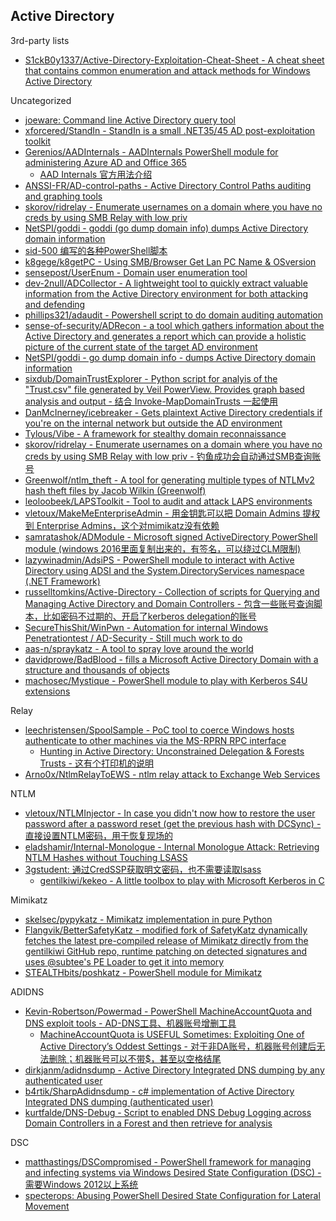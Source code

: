 ## Active Directory

3rd-party lists

* [S1ckB0y1337/Active-Directory-Exploitation-Cheat-Sheet - A cheat sheet that contains common enumeration and attack methods for Windows Active Directory](https://github.com/S1ckB0y1337/Active-Directory-Exploitation-Cheat-Sheet)

Uncategorized

* [joeware: Command line Active Directory query tool](http://www.joeware.net/freetools/tools/adfind/)
* [xforcered/StandIn - StandIn is a small .NET35/45 AD post-exploitation toolkit](https://github.com/xforcered/StandIn)
* [Gerenios/AADInternals - AADInternals PowerShell module for administering Azure AD and Office 365](https://github.com/Gerenios/AADInternals)
  * [AAD Internals 官方用法介绍](https://o365blog.com/aadinternals/#install-aadintptaspy)
* [ANSSI-FR/AD-control-paths - Active Directory Control Paths auditing and graphing tools](https://github.com/ANSSI-FR/AD-control-paths)
* [skorov/ridrelay - Enumerate usernames on a domain where you have no creds by using SMB Relay with low priv](https://github.com/skorov/ridrelay)
* [NetSPI/goddi - goddi (go dump domain info) dumps Active Directory domain information](https://github.com/NetSPI/goddi)
* [sid-500 编写的各种PowerShell脚本](https://sid-500.com/downloads/)
* [k8gege/k8getPC - Using SMB/Browser Get Lan PC Name & OSversion](https://github.com/k8gege/k8getPC)
* [sensepost/UserEnum - Domain user enumeration tool](https://github.com/sensepost/UserEnum)
* [dev-2null/ADCollector - A lightweight tool to quickly extract valuable information from the Active Directory environment for both attacking and defending](https://github.com/dev-2null/ADCollector)
* [phillips321/adaudit - Powershell script to do domain auditing automation](https://github.com/phillips321/adaudit)
* [sense-of-security/ADRecon - a tool which gathers information about the Active Directory and generates a report which can provide a holistic picture of the current state of the target AD environment](https://github.com/sense-of-security/ADRecon)
* [NetSPI/goddi - go dump domain info - dumps Active Directory domain information](https://github.com/NetSPI/goddi)
* [sixdub/DomainTrustExplorer - Python script for analyis of the "Trust.csv" file generated by Veil PowerView. Provides graph based analysis and output - 结合 Invoke-MapDomainTrusts 一起使用](https://github.com/sixdub/DomainTrustExplorer)
* [DanMcInerney/icebreaker - Gets plaintext Active Directory credentials if you're on the internal network but outside the AD environment](https://github.com/DanMcInerney/icebreaker)
* [Tylous/Vibe - A framework for stealthy domain reconnaissance](https://github.com/Tylous/Vibe)
* [skorov/ridrelay - Enumerate usernames on a domain where you have no creds by using SMB Relay with low priv - 钓鱼成功会自动通过SMB查询账号](https://github.com/skorov/ridrelay)
* [Greenwolf/ntlm_theft - A tool for generating multiple types of NTLMv2 hash theft files by Jacob Wilkin (Greenwolf)](https://github.com/Greenwolf/ntlm_theft)
* [leoloobeek/LAPSToolkit - Tool to audit and attack LAPS environments](https://github.com/leoloobeek/LAPSToolkit)
* [vletoux/MakeMeEnterpriseAdmin - 用金钥匙可以把 Domain Admins 提权到 Enterprise Admins，这个对mimikatz没有依赖](https://github.com/vletoux/MakeMeEnterpriseAdmin)
* [samratashok/ADModule - Microsoft signed ActiveDirectory PowerShell module (windows 2016里面复制出来的，有签名，可以绕过CLM限制)](https://github.com/samratashok/ADModule)
* [lazywinadmin/AdsiPS - PowerShell module to interact with Active Directory using ADSI and the System.DirectoryServices namespace (.NET Framework)](https://github.com/lazywinadmin/AdsiPS)
* [russelltomkins/Active-Directory - Collection of scripts for Querying and Managing Active Directory and Domain Controllers - 包含一些账号查询脚本，比如密码不过期的、开启了kerberos delegation的账号](https://github.com/russelltomkins/Active-Directory)
* [SecureThisShit/WinPwn - Automation for internal Windows Penetrationtest / AD-Security - Still much work to do](https://github.com/SecureThisShit/WinPwn)
* [aas-n/spraykatz - A tool to spray love around the world](https://github.com/aas-n/spraykatz)
* [davidprowe/BadBlood - fills a Microsoft Active Directory Domain with a structure and thousands of objects](https://github.com/davidprowe/BadBlood)
* [machosec/Mystique - PowerShell module to play with Kerberos S4U extensions](https://github.com/machosec/Mystique)

Relay

* [leechristensen/SpoolSample - PoC tool to coerce Windows hosts authenticate to other machines via the MS-RPRN RPC interface](https://github.com/leechristensen/SpoolSample)
  * [Hunting in Active Directory: Unconstrained Delegation & Forests Trusts - 这有个打印机的说明](https://posts.specterops.io/hunting-in-active-directory-unconstrained-delegation-forests-trusts-71f2b33688e1)
* [Arno0x/NtlmRelayToEWS - ntlm relay attack to Exchange Web Services](https://github.com/Arno0x/NtlmRelayToEWS)

NTLM

* [vletoux/NTLMInjector - In case you didn't now how to restore the user password after a password reset (get the previous hash with DCSync) - 直接设置NTLM密码，用于恢复现场的](https://github.com/vletoux/NTLMInjector)
* [eladshamir/Internal-Monologue - Internal Monologue Attack: Retrieving NTLM Hashes without Touching LSASS](https://github.com/eladshamir/Internal-Monologue)
* [3gstudent: 通过CredSSP获取明文密码，也不需要读取lsass](https://github.com/3gstudent/3gstudent.github.io/blob/47cdaae15d36b78cc34761662a1471dff0223050/_posts/2020-8-6-%E6%B8%97%E9%80%8F%E6%8A%80%E5%B7%A7%E2%80%94%E2%80%94%E9%80%9A%E8%BF%87CredSSP%E5%AF%BC%E5%87%BA%E7%94%A8%E6%88%B7%E7%9A%84%E6%98%8E%E6%96%87%E5%8F%A3%E4%BB%A4.md)
  * [gentilkiwi/kekeo - A little toolbox to play with Microsoft Kerberos in C](https://github.com/gentilkiwi/kekeo)

Mimikatz

* [skelsec/pypykatz - Mimikatz implementation in pure Python](https://github.com/skelsec/pypykatz)
* [Flangvik/BetterSafetyKatz - modified fork of SafetyKatz dynamically fetches the latest pre-compiled release of Mimikatz directly from the gentilkiwi GitHub repo, runtime patching on detected signatures and uses @subtee's PE Loader to get it into memory](https://github.com/Flangvik/BetterSafetyKatz)
* [STEALTHbits/poshkatz - PowerShell module for Mimikatz](https://github.com/STEALTHbits/poshkatz)

ADIDNS

* [Kevin-Robertson/Powermad - PowerShell MachineAccountQuota and DNS exploit tools - AD-DNS工具、机器账号增删工具](https://github.com/Kevin-Robertson/Powermad)
  * [MachineAccountQuota is USEFUL Sometimes: Exploiting One of Active Directory’s Oddest Settings - 对于非DA账号，机器账号创建后无法删除；机器账号可以不带$，甚至以空格结尾](https://blog.netspi.com/machineaccountquota-is-useful-sometimes/)
* [dirkjanm/adidnsdump - Active Directory Integrated DNS dumping by any authenticated user](https://github.com/dirkjanm/adidnsdump)
* [b4rtik/SharpAdidnsdump - c# implementation of Active Directory Integrated DNS dumping (authenticated user)](https://github.com/b4rtik/SharpAdidnsdump)
* [kurtfalde/DNS-Debug - Script to enabled DNS Debug Logging across Domain Controllers in a Forest and then retrieve for analysis](https://github.com/kurtfalde/DNS-Debug)

DSC

* [matthastings/DSCompromised - PowerShell framework for managing and infecting systems via Windows Desired State Configuration (DSC) - 需要Windows 2012以上系统](https://github.com/matthastings/DSCompromised)
* [specterops: Abusing PowerShell Desired State Configuration for Lateral Movement](https://posts.specterops.io/abusing-powershell-desired-state-configuration-for-lateral-movement-ca42ddbe6f06)  

